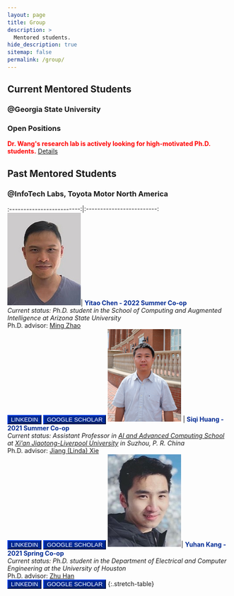 ```yaml
---
layout: page
title: Group
description: >
  Mentored students.
hide_description: true
sitemap: false
permalink: /group/
---
```


## Current Mentored Students 

### @Georgia State University

### Open Positions
<span style="color:red">**Dr. Wang's research lab is actively looking for high-motivated Ph.D. students.**</span> [Details](/JD_GSU_PhD.pdf)

## Past Mentored Students 

### @InfoTech Labs, Toyota Motor North America

:-------------------------:|:-------------------------:
![Yitao Chen](img/Yitao.jpg)|  <span style="color:#002993">**Yitao Chen - 2022 Summer Co-op**</span> <br> *Current status: Ph.D. student in the School of Computing and Augmented Intelligence at Arizona State University* <br> Ph.D. advisor: [Ming Zhao](http://visa.lab.asu.edu/web/people/mingzhao/) <br> <button style="background-color:#002993; border-color:#002993">[<span style="color:white">LINKEDIN</span>]()</button> <button style="background-color:#002993; border-color:#002993">[<span style="color:white">GOOGLE SCHOLAR</span>]()</button>
![Siqi Huang](img/Siqi.png) |  <span style="color:#002993">**Siqi Huang - 2021 Summer Co-op**</span> <br> *Current status: Assistant Professor in [AI and Advanced Computing School](https://www.xjtlu.edu.cn/en/study/departments/school-of-ai-and-advanced-computing/) at [Xi'an Jiaotong-Liverpool University](https://www.xjtlu.edu.cn/en/) in Suzhou, P. R. China* <br> Ph.D. advisor: [Jiang (Linda) Xie](https://webpages.charlotte.edu/~jxie1/index.html) <br> <button style="background-color:#002993; border-color:#002993">[<span style="color:white">LINKEDIN</span>]()</button> <button style="background-color:#002993; border-color:#002993">[<span style="color:white">GOOGLE SCHOLAR</span>]()</button>
![Yuhan Kang](img/Yuhan.jpg)|  <span style="color:#002993">**Yuhan Kang - 2021 Spring Co-op**</span> <br> *Current status: Ph.D. student in the Department of Electrical and Computer Engineering at the University of Houston* <br> Ph.D. advisor: [Zhu Han](http://www2.egr.uh.edu/~zhan2/) <br> <button style="background-color:#002993; border-color:#002993">[<span style="color:white">LINKEDIN</span>](https://www.linkedin.com/in/yuhan-kang-54496920a/)</button> <button style="background-color:#002993; border-color:#002993">[<span style="color:white">GOOGLE SCHOLAR</span>](https://scholar.google.com/citations?user=9ovlDvQAAAAJ&hl=zh-CN)</button>
{:.stretch-table}
